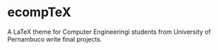 ecompTeX
===========================

A LaTeX theme for Computer Engineeringi students from University of Pernambuco write final projects.